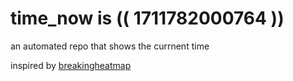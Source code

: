 # time_now is (( 1711782000764 ))

an automated repo that shows the currnent time

inspired by [breakingheatmap](https://github.com/breakingheatmap/breakingheatmap)